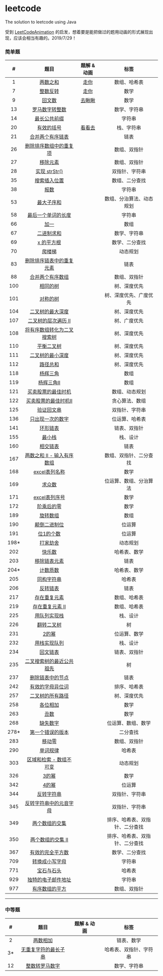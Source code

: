 # leetcode

The solution to leetcode using Java

受到 [LeetCodeAnimation](https://github.com/MisterBooo/LeetCodeAnimation) 的启发，想着要是能把做过的题用动画的形式展现出现，应该会相当有趣的。2019/7/29！

### 简单题

| #    | 题目                                                                                                        | 题解 & 动画                                                  | 标签              |
|:----:|:---------------------------------------------------------------------------------------------------------:|:--------------------------------------------------------:|:---------------:|
| 1    | [两数之和](<https://leetcode-cn.com/problems/two-sum/>)                                                       | [走你](https://mp.weixin.qq.com/s/NLYi36H9PKFFn7e2t3C0tg)  | 数组、哈希表          |
| 7    | [整数反转](<https://leetcode-cn.com/problems/reverse-integer/>)                                               | [走你](https://mp.weixin.qq.com/s/FBT8ZnXg9prQ6Wv7UOcR8w)  | 数学              |
| 9    | [回文数](<https://leetcode-cn.com/problems/palindrome-number/>)                                              | [去瞅瞅](https://mp.weixin.qq.com/s/g7JiBZ5EeNc99gAdfZI9xA) | 数学              |
| 13   | [罗马数字转整数](<https://leetcode-cn.com/problems/roman-to-integer/>)                                           |                                                          | 数学、字符串          |
| 14   | [最长公共前缀](<https://leetcode-cn.com/problems/longest-common-prefix/>)                                       |                                                          | 字符串             |
| 20   | [有效的括号](<https://leetcode-cn.com/problems/valid-parentheses/>)                                            | [看看去](https://mp.weixin.qq.com/s/PXwWbeq0mp1KC1ilItRD2w) | 栈、字符串           |
| 21   | [合并两个有序链表](<https://leetcode-cn.com/problems/merge-two-sorted-lists/>)                                    |                                                          | 链表              |
| 26   | [删除排序数组中的重复项](<https://leetcode-cn.com/problems/remove-duplicates-from-sorted-array/>)                    |                                                          | 数组、双指针          |
| 27   | [移除元素](<https://leetcode-cn.com/problems/remove-element/>)                                                |                                                          | 数组、双指针          |
| 28   | [实现 strStr()](<https://leetcode-cn.com/problems/implement-strstr/>)                                       |                                                          | 双指针、字符串         |
| 35   | [搜索插入位置](<https://leetcode-cn.com/problems/search-insert-position/>)                                      |                                                          | 数组、二分查找         |
| 38   | [报数](<https://leetcode-cn.com/problems/count-and-say/>)                                                   |                                                          | 字符串             |
| 53   | [最大子序和](<https://leetcode-cn.com/problems/maximum-subarray/>)                                             |                                                          | 数组、分治算法、动态规划    |
| 58   | [最后一个单词的长度](<https://leetcode-cn.com/problems/length-of-last-word/>)                                      |                                                          | 字符串             |
| 66   | [加一](<https://leetcode-cn.com/problems/plus-one/>)                                                        |                                                          | 数组              |
| 67   | [二进制求和](<https://leetcode-cn.com/problems/add-binary/>)                                                   |                                                          | 数学、字符串          |
| 69   | [x 的平方根](<https://leetcode-cn.com/problems/sqrtx/>)                                                       |                                                          | 数学、二分查找         |
| 70   | [爬楼梯](<https://leetcode-cn.com/problems/climbing-stairs/>)                                                |                                                          | 动态规划            |
| 83   | [删除排序链表中的重复元素](<https://leetcode-cn.com/problems/remove-duplicates-from-sorted-list/>)                    |                                                          | 链表              |
| 88   | [合并两个有序数组](<https://leetcode-cn.com/problems/merge-sorted-array/>)                                        |                                                          | 数组、双指针          |
| 100  | [相同的树](<https://leetcode-cn.com/problems/same-tree/>)                                                     |                                                          | 树、深度优先          |
| 101  | [对称的树](<https://leetcode-cn.com/problems/symmetric-tree/>)                                                |                                                          | 树、深度优先、广度优先     |
| 104  | [二叉树的最大深度](<https://leetcode-cn.com/problems/maximum-depth-of-binary-tree/>)                              |                                                          | 树、深度优先          |
| 107  | [二叉树的层次遍历 Ⅱ](<https://leetcode-cn.com/problems/binary-tree-level-order-traversal-ii/>)                    |                                                          | 树、广度优先          |
| 108  | [将有序数组转化为二叉搜索树](https://leetcode-cn.com/problems/convert-sorted-array-to-binary-search-tree/)             |                                                          | 树、深度优先          |
| 110  | [平衡二叉树](https://leetcode-cn.com/problems/balanced-binary-tree/)                                           |                                                          | 树、深度优先          |
| 111  | [二叉树的最小深度](https://leetcode-cn.com/problems/minimum-depth-of-binary-tree/)                                |                                                          | 树、深度优先          |
| 112  | [路径总和](https://leetcode-cn.com/problems/path-sum/)                                                        |                                                          | 树、深度优先          |
| 118  | [杨辉三角](https://leetcode-cn.com/problems/pascals-triangle/)                                                |                                                          | 数组              |
| 119  | [杨辉三角Ⅱ](https://leetcode-cn.com/problems/pascals-triangle-ii/)                                            |                                                          | 数组              |
| 121  | [买卖股票的最佳时机](https://leetcode-cn.com/problems/best-time-to-buy-and-sell-stock/)                            |                                                          | 数组、动态规划         |
| 122  | [买卖股票的最佳时机Ⅱ](https://leetcode-cn.com/problems/best-time-to-buy-and-sell-stock-ii/)                        |                                                          | 贪心算法、数组         |
| 125  | [验证回文串](https://leetcode-cn.com/problems/valid-palindrome/)                                               |                                                          | 双指针、字符串         |
| 136  | [只出现一次的数字](https://leetcode-cn.com/problems/single-number/)                                               |                                                          | 位运算、哈希表         |
| 141  | [环形链表](https://leetcode-cn.com/problems/linked-list-cycle/)                                               |                                                          | 链表、双指针          |
| 155  | [最小栈](https://leetcode-cn.com/problems/min-stack/)                                                        |                                                          | 栈、设计            |
| 160  | [相交链表](https://leetcode-cn.com/problems/intersection-of-two-linked-lists/)                                |                                                          | 链表              |
| 167  | [两数之和 II - 输入有序数组](https://leetcode-cn.com/problems/two-sum-ii-input-array-is-sorted/)                    |                                                          | 数组、双指针、二分查找     |
| 168  | [excel表列名称](https://leetcode-cn.com/problems/excel-sheet-column-title/)                                   |                                                          | 数学              |
| 169  | [求众数](https://leetcode-cn.com/problems/majority-element/)                                                 |                                                          | 位运算、数组、分治算法     |
| 171  | [excel表列序号](https://leetcode-cn.com/problems/excel-sheet-column-number/)                                  |                                                          | 数学              |
| 172  | [阶乘后的零](https://leetcode-cn.com/problems/factorial-trailing-zeroes/)                                      |                                                          | 数学              |
| 189  | [旋转数组](https://leetcode-cn.com/problems/rotate-array/)                                                    |                                                          | 数组              |
| 190  | [颠倒二进制位](https://leetcode-cn.com/problems/reverse-bits/)                                                  |                                                          | 位运算             |
| 191  | [位1的个数](https://leetcode-cn.com/problems/number-of-1-bits/)                                               |                                                          | 位运算             |
| 198* | [打家劫舍](https://leetcode-cn.com/problems/house-robber/solution/da-jia-jie-she-by-leetcode/)                |                                                          | 动态规划            |
| 202  | [快乐数](https://leetcode-cn.com/problems/happy-number/)                                                     |                                                          | 哈希表、数学          |
| 203  | [移除链表元素](https://leetcode-cn.com/problems/remove-linked-list-elements/)                                   |                                                          | 链表              |
| 204* | [计数质数](https://leetcode-cn.com/problems/count-primes/)                                                    |                                                          | 哈希表、数学          |
| 205  | [同构字符串](https://leetcode-cn.com/problems/isomorphic-strings/)                                             |                                                          | 哈希表             |
| 206  | [反转链表](https://leetcode-cn.com/problems/reverse-linked-list/)                                             |                                                          | 链表              |
| 217  | [存在重复元素](https://leetcode-cn.com/problems/contains-duplicate/)                                            |                                                          | 数组、哈希表          |
| 219  | [存在重复元素 II](https://leetcode-cn.com/problems/contains-duplicate-ii/)                                      |                                                          | 数组、哈希表          |
| 225  | [用队列实现栈](https://leetcode-cn.com/problems/implement-stack-using-queues/)                                  |                                                          | 栈、设计            |
| 226  | [翻转二叉树](https://leetcode-cn.com/problems/invert-binary-tree/)                                             |                                                          | 树               |
| 231  | [2的幂](https://leetcode-cn.com/problems/power-of-two/)                                                     |                                                          | 位运算、数学          |
| 232  | [用栈实现队列](https://leetcode-cn.com/problems/implement-queue-using-stacks/comments/)                         |                                                          | 栈、设计            |
| 234  | [回文链表](https://leetcode-cn.com/problems/palindrome-linked-list/)                                          |                                                          | 链表、双指针          |
| 235  | [二叉搜索树的最近公共祖先](https://leetcode-cn.com/problems/lowest-common-ancestor-of-a-binary-search-tree/comments/) |                                                          | 树               |
| 237  | [删除链表中的节点](https://leetcode-cn.com/problems/delete-node-in-a-linked-list/)                                |                                                          | 链表              |
| 242  | [有效的字母异位词](https://leetcode-cn.com/problems/valid-anagram/)                                               |                                                          | 排序、哈希表          |
| 257  | [二叉树的所有路径](https://leetcode-cn.com/problems/binary-tree-paths/)                                           |                                                          | 树、深度优先          |
| 258  | [各位相加](https://leetcode-cn.com/problems/add-digits/)                                                      |                                                          | 数学              |
| 263  | [丑数](https://leetcode-cn.com/problems/ugly-number/)                                                       |                                                          | 数学              |
| 268  | [缺失数字](https://leetcode-cn.com/problems/missing-number/)                                                  |                                                          | 位运算、数组、数学       |
| 278* | [第一个错误的版本](https://leetcode-cn.com/problems/first-bad-version/comments/)                                  |                                                          | 二分查找            |
| 283  | [移动零](https://leetcode-cn.com/problems/move-zeroes/)                                                      |                                                          | 数组、双指针          |
| 290  | [单词规律](https://leetcode-cn.com/problems/word-pattern/)                                                    |                                                          | 哈希表             |
| 303  | [区域和检索 - 数组不可变](https://leetcode-cn.com/problems/range-sum-query-immutable/comments/)                     |                                                          | 动态规划            |
| 326  | [3的幂](https://leetcode-cn.com/problems/power-of-three/)                                                   |                                                          | 数学              |
| 342  | [4的幂](https://leetcode-cn.com/problems/power-of-four/)                                                    |                                                          | 位运算             |
| 344  | [反转字符串](https://leetcode-cn.com/problems/reverse-string/)                                                 |                                                          | 双指针、字符串         |
| 345  | [反转字符串中的元音字母](https://leetcode-cn.com/problems/reverse-vowels-of-a-string/comments/)                      |                                                          | 双指针、字符串         |
| 349  | [两个数组的交集](https://leetcode-cn.com/problems/intersection-of-two-arrays/)                                   |                                                          | 排序、哈希表、双指针、二分查找 |
| 350  | [两个数组的交集 II](https://leetcode-cn.com/problems/intersection-of-two-arrays-ii/)                             |                                                          | 排序、哈希表、双指针、二分查找 |
| 367  | [有效的完全平方数](https://leetcode-cn.com/problems/valid-perfect-square/)                                        |                                                          | 数学、二分查找         |
| 709  | [转换成小写字母](<https://leetcode-cn.com/problems/to-lower-case/>)                                              |                                                          | 字符串             |
| 771  | [宝石与石头](<https://leetcode-cn.com/problems/jewels-and-stones/>)                                            |                                                          | 哈希表             |
| 929  | [独特的电子邮件地址](<https://leetcode-cn.com/problems/unique-email-addresses/>)                                   |                                                          | 字符串             |
| 977  | [有序数组的平方](<https://leetcode-cn.com/problems/squares-of-a-sorted-array/>)                                  |                                                          | 数组、双指针          |

---

### 中等题

| #   | 题目                                                                                             | 题解 & 动画 | 标签          |
|:---:|:----------------------------------------------------------------------------------------------:| ------- |:-----------:|
| 2   | [两数相加](https://leetcode-cn.com/problems/add-two-numbers/)                                      |         | 链表、数学       |
| 3*  | [无重复字符的最长子串](https://leetcode-cn.com/problems/longest-substring-without-repeating-characters/) |         | 哈希表、双指针、字符串 |
| 12  | [整数转罗马数字](<https://leetcode-cn.com/problems/integer-to-roman/>)                                |         | 数学、字符串      |
